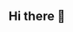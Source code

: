## Hi there 👋

<!--
**mraaronfu/mraaronfu** is a ✨ _special_ ✨ repository because its `README.md` (this file) appears on your GitHub profile.

- 🔭 I’m currently working on learning linux and bash commands 

